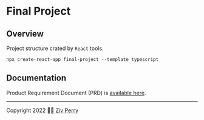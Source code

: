 # Final Project

## Overview

Project structure crated by `React` tools.

```shell
npx create-react-app final-project --template typescript
```

## Documentation

Product Requirement Document (PRD) is [available here](/docs/prd.md).

---

Copyright 2022 :pirate_flag: [Ziv Perry](https://github.com/ziv)
